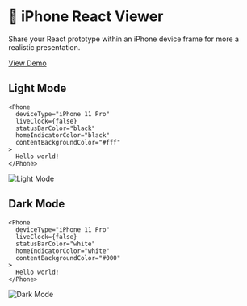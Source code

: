 # 📱 iPhone React Viewer 

Share your React prototype within an iPhone device frame for more a realistic presentation.

[View Demo](https://iphone-react-viewer.netlify.leo.gd/)

## Light Mode

```
<Phone
  deviceType="iPhone 11 Pro"
  liveClock={false}
  statusBarColor="black"
  homeIndicatorColor="black"
  contentBackgroundColor="#fff"
>
  Hello world!
</Phone>  
```
      
![Light Mode](https://github.com/user-attachments/assets/09169b90-4475-4148-a0d3-02566036b7df)

## Dark Mode

```
<Phone
  deviceType="iPhone 11 Pro"
  liveClock={false}
  statusBarColor="white"
  homeIndicatorColor="white"
  contentBackgroundColor="#000"
>
  Hello world!
</Phone>  
```
      
![Dark Mode](https://github.com/user-attachments/assets/be1d8fc0-b002-4dbb-b0f4-e2129127ab72)
